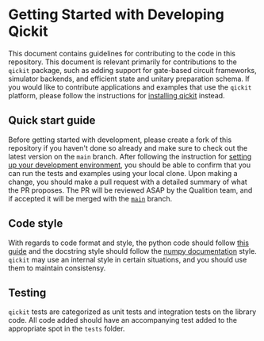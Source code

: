 # Getting Started with Developing Qickit

This document contains guidelines for contributing to the code in this
repository. This document is relevant primarily for contributions to the `qickit`
package, such as adding support for gate-based circuit frameworks, simulator backends,
and efficient state and unitary preparation schema. If you would like to contribute
applications and examples that use the `qickit` platform, please follow the instructions
for [installing qickit][official_install] instead.

[official_install]: https://qualition.github.io/qickit/latest/using/quick_start.html#install-qickit

## Quick start guide

Before getting started with development, please create a fork of this repository
if you haven't done so already and make sure to check out the latest version on
the `main` branch. After following the instruction for [setting up your
development environment](./Dev_Setup.md), you should be able to confirm that
you can run the tests and examples using your local clone. Upon making a change,
you should make a pull request with a detailed summary of what the PR proposes.
The PR will be reviewed ASAP by the Qualition team, and if accepted it will be merged
with the [`main`](https://github.com/Qualition/QICKIT/tree/main) branch.

## Code style

With regards to code format and style, the python code should follow [this guide](python_style)
and the docstring style should follow the [numpy documentation](numpy_style) style. `qickit` may
use an internal style in certain situations, and you should use them to maintain consistensy.

[python_style]: https://google.github.io/styleguide/pyguide.html
[numpy_style]: https://numpydoc.readthedocs.io/en/latest/format.html

## Testing

`qickit` tests are categorized as unit tests and integration tests on the library code.
All code added should have an accompanying test added to the appropriate spot in the
`tests` folder.